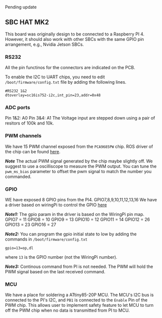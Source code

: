 
Pending update

## **SBC HAT MK2**
This board was originally design to be connected to a Raspberry PI 4.
However, it should also work with other SBCs with the same GPIO pin arrangement, e.g., Nvidia Jetson SBCs.


### RS232
All the pin functinos for the connectors are indicated on the PCB.

  To enable the I2C to UART chips, you need to edit `/boot/firmware/config.txt` file by adding the following lines.
  
  ```
#RS232 1&2 
dtoverlay=sc16is752-i2c,int_pin=23,addr=0x48
  ```

### ADC ports
Pin 1&2: A0
Pin 3&4: A1
The Voltage input are stepped down using a pair of resitors of 100k and 10k.


### PWM channels
We have 15 PWM channel exposed from the `PCA9685PW` chip. 
ROS driver of the chip can be found [here](https://github.com/uri-ocean-robotics/mvp_hardware_drivers/tree/noetic-devel/pwm_driver).

***Note***
The actual PWM signal generated by the chip maybe slightly off.
We suggest to use a oscilliscope to measure the PWM output.
You can tune the `pwm_ms_bias` parameter to offset the pwm signal to match the number you commanded.

### GPIO
WE have exposed 8 GPIO pins from the PI4.
GPIO7,8,9,10,11,12,13,16
We have a driver based on wiringPi to control the GPIO [here](https://github.com/uri-ocean-robotics/mvp_hardware_drivers/tree/noetic-devel/mvp_gpio_manager)


***Note1:***
The gpio param in the driver is based on the WiringPi pin map.
GPIO7 = 11
GPIO8 = 10
GPIO9 = 13
GPIO10 = 12
GPIO11 = 14
GPIO12 = 26
GPIO13 = 23
GPIO16 = 27

***Note2:***
You can program the gpio initial state to low by adding the commands in `/boot/firmware/config.txt`
```
gpio=13=op,dl
```
where `13` is the GPIO number (not the WiringPi number).

***Note3:***
Continous command from PI is not needed. The PWM will hold the PWM signal based on the last received command.

### MCU
We have a place for soldering a ATtiny85-20P MCU.
The MCU's I2C bus is connected to the PI's I2C, and `PB1` is connected to the `Enable` Pin of the PWM chip.
This allows user to implement safety feature to let MCU to turn off the PWM chip when no data is transmitted from PI to MCU.